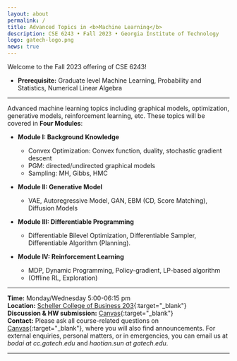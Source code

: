 ```yaml
---
layout: about
permalink: /
title: Advanced Topics in <b>Machine Learning</b>
description: CSE 6243 • Fall 2023 • Georgia Institute of Technology
logo: gatech-logo.png
news: true
---
```

Welcome to the Fall 2023 offering of CSE 6243!

- **Prerequisite:** Graduate level Machine Learning, Probability and Statistics, Numerical Linear Algebra

***

Advanced machine learning topics including graphical models, optimization, generative models, reinforcement learning, etc.
These topics will be covered in **Four Modules**:

- **Module I: Background Knowledge** 
  - Convex Optimization: Convex function, duality, stochastic gradient descent
  - PGM: directed/undirected graphical models
  - Sampling: MH, Gibbs, HMC

- **Module II: Generative Model**
  - VAE, Autoregressive Model, GAN, EBM (CD, Score Matching), Diffusion Models

- **Module III: Differentiable Programming**
  - Differentiable Bilevel Optimization, Differentiable Sampler, Differentiable Algorithm (Planning). 

- **Module IV: Reinforcement Learning**
  - MDP, Dynamic Programming, Policy-gradient, LP-based algorithm 
  - (Offline RL, Exploration)

***

**Time:** Monday/Wednesday 5:00-06:15 pm\
**Location:** [Scheller College of Business 203](https://goo.gl/maps/CsJAdL4adqsRFmLX6){:target="\_blank"}\
**Discussion & HW submission:** [Canvas](https://gatech.instructure.com/courses/377010){:target="\_blank"}\
**Contact:** Please ask all course-related questions on [Canvas](https://gatech.instructure.com/courses/377010){:target="\_blank"}, where you will also find announcements. For external enquiries, personal matters, or in emergencies, you can email us at *bodai at cc.gatech.edu* and *haotian.sun at gatech.edu*.

***
